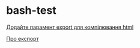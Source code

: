 # bash-test

[Додайте парамент export для компілювання html](https://nextjs.org/docs/app/building-your-application/deploying/static-exports#configuration)

[Про експорт](https://nextjs.org/docs/pages/building-your-application/deploying)